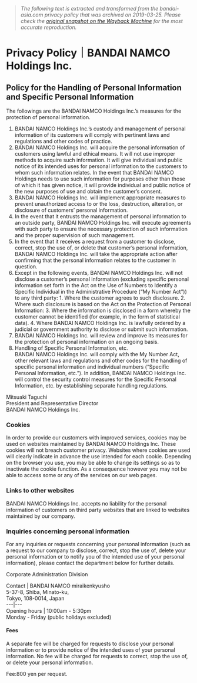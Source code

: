 > *The following text is extracted and transformed from the bandai-asia.com privacy policy that was archived on 2019-03-25. Please check the [original snapshot on the Wayback Machine](https://web.archive.org/web/20190325141158id_/http%3A//www.bandainamco.co.jp/en/privacy/index.html) for the most accurate reproduction.*

# Privacy Policy｜BANDAI NAMCO Holdings Inc.

## Policy for the Handling of Personal Information and Specific Personal Information

The followings are the BANDAI NAMCO Holdings Inc.’s measures for the protection of personal information.

  1. BANDAI NAMCO Holdings Inc.’s custody and management of personal information of its customers will comply with pertinent laws and regulations and other codes of practice.
  2. BANDAI NAMCO Holdings Inc. will acquire the personal information of customers using lawful and ethical means. It will not use improper methods to acquire such information. It will give individual and public notice of its intended uses for personal information to the customers to whom such information relates. In the event that BANDAI NAMCO Holdings needs to use such information for purposes other than those of which it has given notice, it will provide individual and public notice of the new purposes of use and obtain the customer’s consent.
  3. BANDAI NAMCO Holdings Inc. will implement appropriate measures to prevent unauthorized access to or the loss, destruction, alteration, or disclosure of customers’ personal information.
  4. In the event that it entrusts the management of personal information to an outside party, BANDAI NAMCO Holdings Inc. will execute agreements with such party to ensure the necessary protection of such information and the proper supervision of such management.
  5. In the event that it receives a request from a customer to disclose, correct, stop the use of, or delete that customer’s personal information, BANDAI NAMCO Holdings Inc. will take the appropriate action after confirming that the personal information relates to the customer in question.
  6. Except in the following events, BANDAI NAMCO Holdings Inc. will not disclose a customer’s personal information (excluding specific personal information set forth in the Act on the Use of Numbers to Identify a Specific Individual in the Administrative Procedure (“My Number Act”)) to any third party: 
    1. Where the customer agrees to such disclosure.
    2. Where such disclosure is based on the Act on the Protection of Personal Information:
    3. Where the information is disclosed in a form whereby the customer cannot be identified (for example, in the form of statistical data).
    4. Where BANDAI NAMCO Holdings Inc. is lawfully ordered by a judicial or government authority to disclose or submit such information.
  7. BANDAI NAMCO Holdings Inc. will review and improve its measures for the protection of personal information on an ongoing basis.
  8. Handling of Specific Personal Information, etc.  
BANDAI NAMCO Holdings Inc. will comply with the My Number Act, other relevant laws and regulations and other codes for the handling of specific personal information and individual numbers (“Specific Personal Information, etc.”). In addition, BANDAI NAMCO Holdings Inc. will control the security control measures for the Specific Personal Information, etc. by establishing separate handling regulations.



Mitsuaki Taguchi  
President and Representative Director  
BANDAI NAMCO Holdings Inc.

### Cookies

In order to provide our customers with improved services, cookies may be used on websites maintained by BANDAI NAMCO Holdings Inc. These cookies will not breach customer privacy. Websites where cookies are used will clearly indicate in advance the use intended for each cookie. Depending on the browser you use, you may be able to change its settings so as to inactivate the cookie function. As a consequence however you may not be able to access some or any of the services on our web pages.

### Links to other websites

BANDAI NAMCO Holdings Inc. accepts no liability for the personal information of customers on third party websites that are linked to websites maintained by our company.

### Inquiries concerning personal information

For any inquiries or requests concerning your personal information (such as a request to our company to disclose, correct, stop the use of, delete your personal information or to notify you of the intended use of your personal information), please contact the department below for further details.

Corporate Administration Division

Contact | BANDAI NAMCO miraikenkyusho  
5-37-8, Shiba, Minato-ku,  
Tokyo, 108-0014, Japan  
---|---  
Opening hours | 10:00am - 5:30pm  
Monday - Friday (public holidays excluded)  
  
#### Fees

A separate fee will be charged for requests to disclose your personal information or to provide notice of the intended uses of your personal information. No fee will be charged for requests to correct, stop the use of, or delete your personal information.

Fee:800 yen per request.
